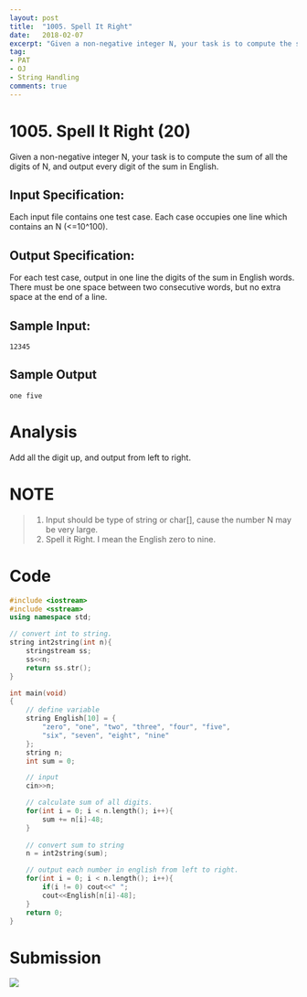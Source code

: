 ```yaml
---
layout: post
title:  "1005. Spell It Right"
date:   2018-02-07
excerpt: "Given a non-negative integer N, your task is to compute the sum of all the digits of N, and output every digit of the sum in English."
tag:
- PAT 
- OJ
- String Handling
comments: true
---
```


# 1005. Spell It Right (20)
Given a non-negative integer N, your task is to compute the sum of all the digits of N, and output every digit of the sum in English.

## Input Specification:

Each input file contains one test case. Each case occupies one line which contains an N (<=10^100).

## Output Specification:

For each test case, output in one line the digits of the sum in English words. There must be one space between two consecutive words, but no extra space at the end of a line.

## Sample Input:
```
12345
```
## Sample Output
```
one five
```

# Analysis
Add all the digit up, and output from left to right. 
# NOTE
> 1. Input should be type of string or char[], cause the number N may be very large.
> 2. Spell it Right. I mean the English zero to nine.

# Code
```cpp
#include <iostream>
#include <sstream>
using namespace std;

// convert int to string.
string int2string(int n){
    stringstream ss;
    ss<<n;
    return ss.str();
}

int main(void)
{
    // define variable
    string English[10] = {
        "zero", "one", "two", "three", "four", "five",
        "six", "seven", "eight", "nine"
    };
    string n;
    int sum = 0;

    // input
    cin>>n;

    // calculate sum of all digits.
    for(int i = 0; i < n.length(); i++){
        sum += n[i]-48;
    }
    
    // convert sum to string
    n = int2string(sum);

    // output each number in english from left to right.
    for(int i = 0; i < n.length(); i++){
        if(i != 0) cout<<" ";
        cout<<English[n[i]-48];
    }
    return 0;
}
```

# Submission
![](https://raw.githubusercontent.com/RunningIkkyu/runningikkyu.github.com/master/assets/img/PAT/1005-submission.PNG)
